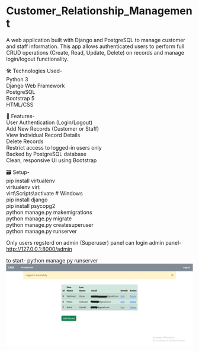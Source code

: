 # Customer_Relationship_Management
A web application built with Django and PostgreSQL to manage customer and staff information. This app allows authenticated users to perform full CRUD operations (Create, Read, Update, Delete) on records and manage login/logout functionality.

🛠️ Technologies Used-  
Python 3  
Django Web Framework  
PostgreSQL  
Bootstrap 5  
HTML/CSS  

🚀 Features-  
User Authentication (Login/Logout)  
Add New Records (Customer or Staff)  
View Individual Record Details  
Delete Records  
Restrict access to logged-in users only  
Backed by PostgreSQL database  
Clean, responsive UI using Bootstrap  

🗃️ Setup-  
pip install virtualenv  
virtualenv virt  
virt\Scripts\activate  # Windows  
pip install django  
pip install psycopg2  
python manage.py makemigrations  
python manage.py migrate  
python manage.py createsuperuser  
python manage.py runserver  


Only users regsterd on admin (Superuser) panel can login
admin panel- http://127.0.0.1:8000/admin

to start- python manage.py runserver
![Home Page](https://github.com/vaishnaviG14/Customer_Relationship_Management/blob/main/Screenshot%20(904).png)
